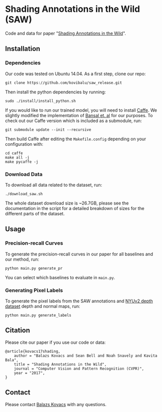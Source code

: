 # Shading Annotations in the Wild (SAW)

Code and data for paper "[Shading Annotations in the Wild](http://opensurfaces.cs.cornell.edu/publications/saw/)".

## Installation
### Dependencies
Our code was tested on Ubuntu 14.04. As a first step, clone our repo:
```
git clone https://github.com/kovibalu/saw_release.git
```

Then install the python dependencies by running:
```
sudo ./install/install_python.sh
```

If you would like to run our trained model, you will need to install [Caffe](http://caffe.berkeleyvision.org). We slightly modified the implementation of [Bansal et. al](https://github.com/aayushbansal/MarrRevisited) for our purposes. To check out our Caffe version which is included as a submodule, run:
```
git submodule update --init --recursive
```

Then build Caffe after editing the ``Makefile.config`` depending on your configuration with:
```
cd caffe
make all -j
make pycaffe -j
```

### Download Data
To download all data related to the dataset, run:
```
./download_saw.sh
```

The whole dataset download size is ~26.7GB, please see the documentation in the script for a
detailed breakdown of sizes for the different parts of the dataset.

## Usage
### Precision-recall Curves
To generate the precision-recall curves in our paper for all baselines and our method, run:
```
python main.py generate_pr
```
You can select which baselines to evaluate in ``main.py``.

### Generating Pixel Labels
To generate the pixel labels from the SAW annotations and [NYUv2 depth dataset](http://cs.nyu.edu/~silberman/datasets/nyu_depth_v2.html) depth and normal maps, run:
```
python main.py generate_labels
```

## Citation
Please cite our paper if you use our code or data:
```
@article{kovacs17shading,
	author = "Balazs Kovacs and Sean Bell and Noah Snavely and Kavita Bala",
	title = "Shading Annotations in the Wild",
	journal = "Computer Vision and Pattern Recognition (CVPR)",
	year = "2017",
}
```

## Contact
Please contact [Balazs Kovacs](http://bkovacs.com) with any questions.

